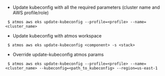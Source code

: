 - Update kubeconfig with all the required parameters (cluster name and AWS profile/role)

```
 $ atmos aws eks update-kubeconfig --profile=<profile> --name=<cluster_name>
```

- Update kubeconfig with atmos workspace

```
 $ atmos aws eks update-kubeconfig <component> -s <stack>
```

- Override update-kubeconfig atmos params

```
 $ atmos aws eks update-kubeconfig --profile=<profile> --name=<cluster_name> --kubeconfig=<path_to_kubeconfig> --region=us-east-1
```
